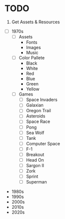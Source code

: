 # TODO

1. Get Assets & Resources
-[ ] 1970s
  -[ ] Assets
    - Fonts
    - Images
    - Music
  -[ ] Color Pallete 
    - Black
    - White
    - Red
    - Blue
    - Green
    - Yellow
  -[ ] Games
    -[ ] Space Invaders
    -[ ] Galaxian
    -[ ] Oregon Trail
    -[ ] Asteroids
    -[ ] Space Race
    -[ ] Pong
    -[ ] Sea Wolf
    -[ ] Tank 
    -[ ] Computer Space
    -[ ] F-1
    -[ ] Breakout
    -[ ] Head On
    -[ ] Sargon II
    -[ ] Zork
    -[ ] Sprint
    -[ ] Superman

- 1980s
- 1990s
- 2000s
- 2010s
- 2020s